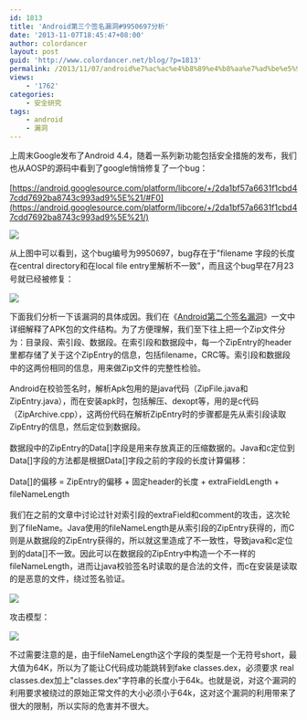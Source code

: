 ```yaml
---
id: 1813
title: 'Android第三个签名漏洞#9950697分析'
date: '2013-11-07T18:45:47+08:00'
author: colordancer
layout: post
guid: 'http://www.colordancer.net/blog/?p=1813'
permalink: /2013/11/07/android%e7%ac%ac%e4%b8%89%e4%b8%aa%e7%ad%be%e5%90%8d%e6%bc%8f%e6%b4%9e9950697%e5%88%86%e6%9e%90/
views:
    - '1762'
categories:
    - 安全研究
tags:
    - android
    - 漏洞
---
```


 <span style="line-height: 1.6em;">上周末Google发布了Android 4.4，随着一系列新功能包括安全措施的发布，我们也从AOSP的源码中看到了google悄悄修复了一个bug：</span>

 [https://android.googlesource.com/platform/libcore/+/2da1bf57a6631f1cbd47cdd7692ba8743c993ad9%5E%21/#F0](https://android.googlesource.com/platform/libcore/+/2da1bf57a6631f1cbd47cdd7692ba8743c993ad9%5E%21/)

 ![](http://www.colordancer.net/blog/wp-content/uploads/2013/11/110713_1045_Android1.png)

 <span style="line-height: 1.6em;">从上图中可以看到，这个bug编号为9950697，bug存在于"filename 字段的长度在central directory和在local file entry里解析不一致"，而且这个bug早在7月23号就已经被修复：</span>

 ![](http://www.colordancer.net/blog/wp-content/uploads/2013/11/110713_1045_Android2.png)

 <span style="line-height: 1.6em;">下面我们分析一下该漏洞的具体成因。我们在《[Android第二个签名漏洞](http://www.colordancer.net/blog/2013/08/26/android-%e7%ac%ac%e4%ba%8c%e4%b8%aa%e7%ad%be%e5%90%8d%e6%bc%8f%e6%b4%9e-9695860-%e6%8f%ad%e7%a7%98/)》一文中详细解释了APK包的文件结构。为了方便理解，我们至下往上把一个Zip文件分为：目录段、索引段、数据段。在索引段和数据段中，每一个ZipEntry的header里都存储了关于这个ZipEntry的信息，包括filename，CRC等。索引段和数据段中的这两份相同的信息，用来做Zip文件的完整性检验。</span>

 <span style="line-height: 1.6em;">Android在校验签名时，解析Apk包用的是java代码（ZipFile.java和ZipEntry.java），而在安装apk时，包括解压、dexopt等，用的是c代码（ZipArchive.cpp），这两份代码在解析ZipEntry时的步骤都是先从索引段读取ZipEntry的信息，然后定位到数据段。</span>

 <span style="line-height: 1.6em;">数据段中的ZipEntry的Data\[\]字段是用来存放真正的压缩数据的。Java和c定位到Data\[\]字段的方法都是根据Data\[\]字段之前的字段的长度计算偏移：</span>

 <span style="line-height: 1.6em;">Data\[\]的偏移 = ZipEntry的偏移 + 固定header的长度 + extraFieldLength + fileNameLength</span>

 <span style="line-height: 1.6em;">我们在之前的文章中讨论过针对索引段的extraField和comment的攻击，这次轮到了fileName。Java使用的fileNameLength是从索引段的ZipEntry获得的，而C则是从数据段的ZipEntry获得的，所以就这里造成了不一致性，导致java和c定位到的data\[\]不一致。因此可以在数据段的ZipEntry中构造一个不一样的fileNameLength，进而让java校验签名时读取的是合法的文件，而c在安装是读取的是恶意的文件，绕过签名验证。</span>

 ![](http://www.colordancer.net/blog/wp-content/uploads/2013/11/110713_1045_Android3.png)

 <span style="line-height: 1.6em;">攻击模型：</span>

 ![](http://www.colordancer.net/blog/wp-content/uploads/2013/11/110713_1045_Android4.png)

 <span style="line-height: 1.6em;">不过需要注意的是，由于fileNameLength这个字段的类型是一个无符号short，最大值为64K，所以为了能让C代码成功能跳转到fake classes.dex，必须要求 real classes.dex加上"classes.dex"字符串的长度小于64k。也就是说，对这个漏洞的利用要求被绕过的原始正常文件的大小必须小于64k，这对这个漏洞的利用带来了很大的限制，所以实际的危害并不很大。</span>